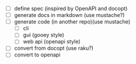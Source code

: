 - [ ] define spec (inspired by OpenAPI and docopt)
- [ ] generate docs in markdown (use mustache?)
- [ ] generate code (in another repo)(use mustache)
  - [ ] cli
  - [ ] gui (gooey style)
  - [ ] web api (openapi style)
- [ ] convert from docopt (use raku?)
- [ ] convert to openapi